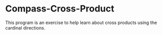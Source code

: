# Compass-Cross-Product
This program is an exercise to help learn about cross products using the cardinal directions.

